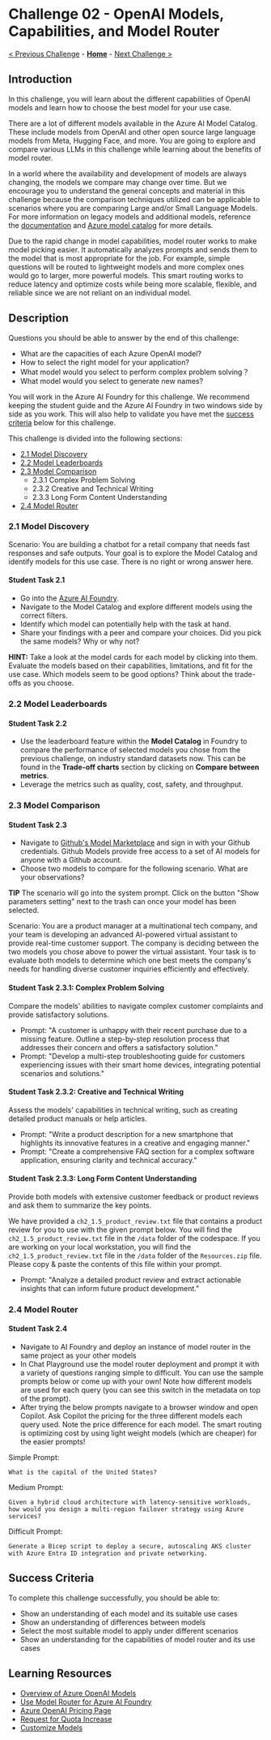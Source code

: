 # Challenge 02 - OpenAI Models, Capabilities, and Model Router

[< Previous Challenge](./Challenge-01.md) - **[Home](../README.md)** - [Next Challenge >](./Challenge-03.md)

## Introduction

In this challenge, you will learn about the different capabilities of OpenAI models and learn how to choose the best model for your use case.

There are a lot of different models available in the Azure AI Model Catalog. These include models from OpenAI and other open source large language models from Meta, Hugging Face, and more. You are going to explore and compare various LLMs in this challenge while learning about the benefits of model router.

In a world where the availability and development of models are always changing, the models we compare may change over time. But we encourage you to understand the general concepts and material in this challenge because the comparison techniques utilized can be applicable to scenarios where you are comparing Large and/or Small Language Models. For more information on legacy models and additional models, reference the [documentation](https://learn.microsoft.com/en-us/azure/ai-services/openai/concepts/legacy-models) and [Azure model catalog](https://learn.microsoft.com/en-us/azure/ai-studio/how-to/model-catalog-overview) for more details.

Due to the rapid change in model capabilities, model router works to make model picking easier. It automatically analyzes prompts and sends them to the model that is most appropriate for the job. For example, simple questions will be routed to lightweight models and more complex ones would go to larger, more powerful models. This smart routing works to reduce latency and optimize costs while being more scalable, flexible, and reliable since we are not reliant on an individual model.  

## Description
Questions you should be able to answer by the end of this challenge:
- What are the capacities of each Azure OpenAI model?
- How to select the right model for your application?
- What model would you select to perform complex problem solving？
- What model would you select to generate new names?

You will work in the Azure AI Foundry for this challenge. We recommend keeping the student guide and the Azure AI Foundry in two windows side by side as you work. This will also help to validate you have met the [success criteria](#success-criteria) below for this challenge.

This challenge is divided into the following sections:

- [2.1 Model Discovery](#21-model-discovery)
- [2.2 Model Leaderboards](#22-model-leaderboards)
- [2.3 Model Comparison](#23-model-comparison)
    - 2.3.1 Complex Problem Solving
    - 2.3.2 Creative and Technical Writing
    - 2.3.3 Long Form Content Understanding
- [2.4 Model Router](#24-model-router)
  

### 2.1 Model Discovery
Scenario: You are building a chatbot for a retail company that needs fast responses and safe outputs. Your goal is to explore the Model Catalog and identify models for this use case. There is no right or wrong answer here.

#### Student Task 2.1
- Go into the [Azure AI Foundry](https://ai.azure.com).
- Navigate to the Model Catalog and explore different models using the correct filters. 
- Identify which model can potentially help with the task at hand.
- Share your findings with a peer and compare your choices. Did you pick the same models? Why or why not?

**HINT:** Take a look at the model cards for each model by clicking into them. Evaluate the models based on their capabilities, limitations, and fit for the use case. Which models seem to be good options? Think about the trade-offs as you choose.

### 2.2 Model Leaderboards 
#### Student Task 2.2
- Use the leaderboard feature within the **Model Catalog** in Foundry to compare the performance of selected models you chose from the previous challenge, on industry standard datasets now. This can be found in the **Trade-off charts** section by clicking on **Compare between metrics**.
- Leverage the metrics such as quality, cost, safety, and throughput.

### 2.3 Model Comparison
#### Student Task 2.3
- Navigate to [Github's Model Marketplace](https://github.com/marketplace/models) and sign in with your Github credentials. Github Models provide free access to a set of AI models for anyone with a Github account. 
- Choose two models to compare for the following scenario. What are your observations?

**TIP** The scenario will go into the system prompt. Click on the button "Show parameters setting" next to the trash can once your model has been selected.

Scenario: You are a product manager at a multinational tech company, and your team is developing an advanced AI-powered virtual assistant to provide real-time customer support. The company is deciding between the two models you chose above to power the virtual assistant. Your task is to evaluate both models to determine which one best meets the company's needs for handling diverse customer inquiries efficiently and effectively.

#### Student Task 2.3.1: Complex Problem Solving
  Compare the models' abilities to navigate complex customer complaints and provide satisfactory solutions.
  - Prompt: "A customer is unhappy with their recent purchase due to a missing feature. Outline a step-by-step resolution process that addresses their concern and offers a satisfactory solution."
  - Prompt: "Develop a multi-step troubleshooting guide for customers experiencing issues with their smart home devices, integrating potential scenarios and solutions."

#### Student Task 2.3.2: Creative and Technical Writing
  Assess the models' capabilities in technical writing, such as creating detailed product manuals or help articles.
  - Prompt: "Write a product description for a new smartphone that highlights its innovative features in a creative and engaging manner."
  - Prompt: "Create a comprehensive FAQ section for a complex software application, ensuring clarity and technical accuracy."

#### Student Task 2.3.3: Long Form Content Understanding
  Provide both models with extensive customer feedback or product reviews and ask them to summarize the key points.

  We have provided a `ch2_1.5_product_review.txt` file that contains a product review for you to use with the given prompt below. You will find the `ch2_1.5_product_review.txt` file in the `/data` folder of the codespace. If you are working on your local workstation, you will find the `ch2_1.5_product_review.txt` file in the `/data` folder of the `Resources.zip` file. Please copy & paste the contents of this file within your prompt.
  - Prompt: "Analyze a detailed product review and extract actionable insights that can inform future product development."

### 2.4 Model Router
#### Student Task 2.4
- Navigate to AI Foundry and deploy an instance of model router in the same project as your other models
- In Chat Playground use the model router deployment and prompt it with a variety of questions ranging simple to difficult. You can use the sample prompts below or come up with your own! Note how different models are used for each query (you can see this switch in the metadata on top of the prompt).
- After trying the below prompts navigate to a browser window and open Copilot. Ask Copilot the pricing for the three different models each query used. Note the price difference for each model. The smart routing is optimizing cost by using light weight models (which are cheaper) for the easier prompts!

Simple Prompt:

```
What is the capital of the United States?
```
Medium Prompt:

```
Given a hybrid cloud architecture with latency-sensitive workloads, how would you design a multi-region failover strategy using Azure services?
```
Difficult Prompt:

```
Generate a Bicep script to deploy a secure, autoscaling AKS cluster with Azure Entra ID integration and private networking.
```
## Success Criteria

To complete this challenge successfully, you should be able to:
- Show an understanding of each model and its suitable use cases
- Show an understanding of differences between models
- Select the most suitable model to apply under different scenarios
- Show an understanding for the capabilities of model router and its use cases

## Learning Resources

- [Overview of Azure OpenAI Models](https://learn.microsoft.com/en-us/azure/cognitive-services/openai/concepts/models)
- [Use Model Router for Azure AI Foundry](https://learn.microsoft.com/en-us/azure/ai-foundry/openai/how-to/model-router)
- [Azure OpenAI Pricing Page](https://azure.microsoft.com/en-us/pricing/details/cognitive-services/openai-service/)
- [Request for Quota Increase](https://customervoice.microsoft.com/Pages/ResponsePage.aspx?id=v4j5cvGGr0GRqy180BHbR4xPXO648sJKt4GoXAed-0pURVJWRU4yRTMxRkszU0NXRFFTTEhaT1g1NyQlQCN0PWcu)
- [Customize Models](https://learn.microsoft.com/en-us/azure/cognitive-services/openai/how-to/fine-tuning?pivots=programming-language-studio)
